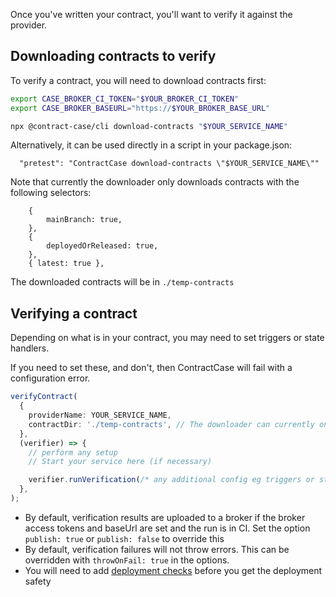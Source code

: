 Once you've written your contract, you'll want to verify it against the provider.

## Downloading contracts to verify

To verify a contract, you will need to download contracts first:

```bash
export CASE_BROKER_CI_TOKEN="$YOUR_BROKER_CI_TOKEN"
export CASE_BROKER_BASEURL="https://$YOUR_BROKER_BASE_URL"

npx @contract-case/cli download-contracts "$YOUR_SERVICE_NAME"
```

Alternatively, it can be used directly in a script in your package.json:

```
  "pretest": "ContractCase download-contracts \"$YOUR_SERVICE_NAME\""
```

Note that currently the downloader only downloads contracts with the following selectors:

```
    {
        mainBranch: true,
    },
    {
        deployedOrReleased: true,
    },
    { latest: true },
```

The downloaded contracts will be in `./temp-contracts`

## Verifying a contract

Depending on what is in your contract, you may need to set triggers or state
handlers.

If you need to set these, and don't, then ContractCase will fail with
a configuration error.

```ts
verifyContract(
  {
    providerName: YOUR_SERVICE_NAME,
    contractDir: './temp-contracts', // The downloader can currently only download contracts to `temp-contracts`
  },
  (verifier) => {
    // perform any setup
    // Start your service here (if necessary)

    verifier.runVerification(/* any additional config eg triggers or state handlers goes in here */);
  },
);
```

- By default, verification results are uploaded to a broker if the broker access tokens and baseUrl are set and the run is in CI. Set the option `publish: true` or `publish: false` to override this
- By default, verification failures will not throw errors. This can be overridden with `throwOnFail: true` in the options.
- You will need to add [deployment checks](../deployment-checks) before you get the deployment safety
